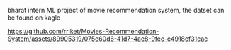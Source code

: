 bharat intern ML project of movie recommendation system, the datset can be found on kagle 


https://github.com/rriket/Movies-Recommendation-System/assets/89905319/075e60d6-41d7-4ae8-9fec-c4918cf31cac

